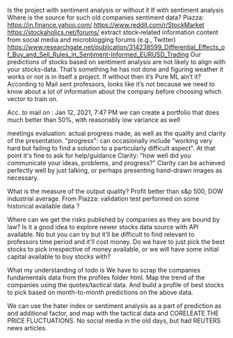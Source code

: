 Is the project with sentiment analysis or without it
If with sentiment analysis
Where is the source for such old companies sentiment data?
Piazza: 
https://in.finance.yahoo.com/
 https://www.reddit.com/r/StockMarket
 https://stockaholics.net/forums/
extract stock‐related information content from social media and microblogging forums (e.g., Twitter)
https://www.researchgate.net/publication/314238599_Differential_Effects_of_Buy_and_Sell_Rules_in_Sentiment-Informed_EURUSD_Trading
Our predictions of stocks based on sentiment analysis are not likely to align with your stocks-data.
That’s something he has not done and figuring weather it works or not is in itself a project.
If without then it’s Pure ML ain’t it?
According to Mail sent professors, looks like it’s not because we need to know about a lot of information about the company before choosing which vector to train on.


Acc. to mail on : Jan 12, 2021, 7:47 PM
we can create a portfolio that does much better than 50%, with reasonably low variance as well

meetings evaluation: actual progress made, as well as the quality and clarity of the presentation.
"progress": can occasionally include "working very hard but failing to find a solution to a particularly difficult aspect". At that point it's fine to ask for help/guidance
Clarity: "how well did you communicate your ideas, problems, and progress?" Clarity can be achieved perfectly well by just talking, or perhaps presenting hand-drawn images as necessary.

What is the measure of the output quality?
Profit better than s&p 500, DOW industrial average.
 From Piazza: validation test performed on some historical available data ?

Where can we get the risks published by companies as they are bound by law?
Is it a good idea to explore newer stocks data source with API available.
No but  you can try but it’ll be difficult to find relevant to professors time period and it’ll cost money.
Do we have to just pick the best stocks to pick irrespective of money available, or we will have some initial capital available to buy stocks with?





















What my understanding of todo is
We have to scrap the companies fundamentals data from the profiles folder html.
Map the trend of the companies using the quotes/tactical data.
And build a profile of best stocks to pick based on month-to-month  predictions on the above data.
	
We can use the hater index or sentiment analysis as a part of prediction as and additional factor, and map with the tactical data and CORELEATE THE PRICE FLUCTUATIONS.
No social media in the old days, but had REUTERS news articles.
